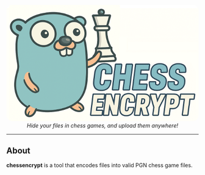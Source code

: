 <p align="center">
    <img src="readme/logo.png" alt="ChessEncrypt logo" style="border-radius: 15px;">
  <br>
  <i>Hide your files in chess games, and upload them anywhere!</i>
</p>
<hr>

## About

**chessencrypt** is a tool that encodes files into valid PGN chess game files.
